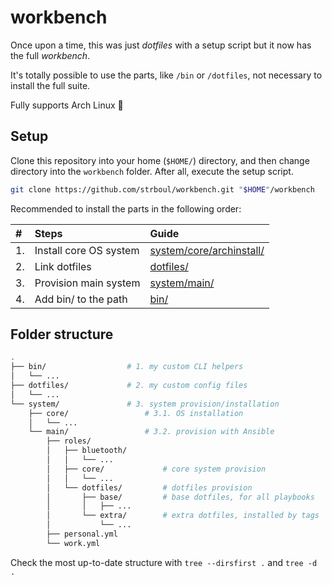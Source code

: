 # workbench

Once upon a time, this was just *dotfiles* with a setup script but it now has
the full *workbench*.

It's totally possible to use the parts, like `/bin` or `/dotfiles`, not
necessary to install the full suite.

Fully supports Arch Linux :penguin:

## Setup

Clone this repository into your home (`$HOME/`) directory, and then change
directory into the `workbench` folder. After all, execute the setup script.

```sh
git clone https://github.com/strboul/workbench.git "$HOME"/workbench
```

Recommended to install the parts in the following order:

| #  | Steps                  | Guide                                                |
|:---|:-----------------------|:-----------------------------------------------------|
| 1. | Install core OS system | [system/core/archinstall/](system/core/archinstall/) |
| 2. | Link dotfiles          | [dotfiles/](dotfiles/)                               |
| 3. | Provision main system  | [system/main/](system/main/)                         |
| 4. | Add bin/ to the path   | [bin/](bin/)                                         |

## Folder structure

```sh
.
├── bin/                  # 1. my custom CLI helpers
│   └── ...
├── dotfiles/             # 2. my custom config files
│   └── ...
└── system/               # 3. system provision/installation
    ├── core/                 # 3.1. OS installation
    │   └── ...
    └── main/                 # 3.2. provision with Ansible
        ├── roles/
        │   ├── bluetooth/
        │   │   └── ...
        │   ├── core/             # core system provision
        │   │   └── ...
        │   └── dotfiles/         # dotfiles provision
        │       ├── base/         # base dotfiles, for all playbooks
        │       │   ├── ...
        │       └── extra/        # extra dotfiles, installed by tags
        │           └── ...
        ├── personal.yml
        └── work.yml
```

Check the most up-to-date structure with `tree --dirsfirst .` and `tree -d .`
